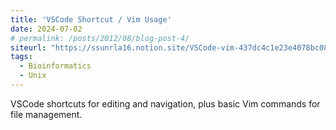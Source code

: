 ```yaml
---
title: 'VSCode Shortcut / Vim Usage'
date: 2024-07-02
# permalink: /posts/2012/08/blog-post-4/
siteurl: "https://ssunrla16.notion.site/VSCode-vim-437dc4c1e23e4078bc085b5ca569aeee?pvs=4"
tags:
  - Bioinformatics
  - Unix
---
```


VSCode shortcuts for editing and navigation, plus basic Vim commands for file management.
